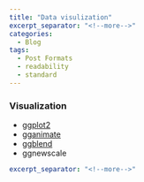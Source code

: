```yaml
---
title: "Data visulization"
excerpt_separator: "<!--more-->"
categories:
  - Blog
tags:
  - Post Formats
  - readability
  - standard
---
```

### Visualization
- [ggplot2](https://r4ds.had.co.nz/data-visualisation.html)
- [gganimate](https://gganimate.com/)
- [ggblend](https://mjskay.github.io/ggblend/)
- ggnewscale


```yaml
excerpt_separator: "<!--more-->"
```


